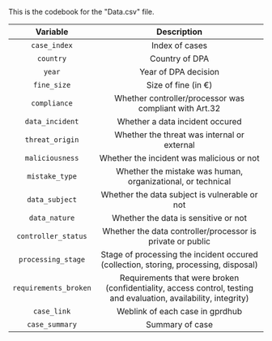 This is the codebook for the "Data.csv" file.

| Variable | Description |
| :---: | :---: |
| `case_index` | Index of cases |
| `country` | Country of DPA |
| `year` | Year of DPA decision |
| `fine_size` | Size of fine (in €) |
| `compliance` | Whether controller/processor was compliant with Art.32  |
| `data_incident` | Whether a data incident occured |
| `threat_origin` | Whether the threat was internal or external |
| `maliciousness` | Whether the incident was malicious or not |
| `mistake_type` | Whether the mistake was human, organizational, or technical |
| `data_subject` | Whether the data subject is vulnerable or not |
| `data_nature` | Whether the data is sensitive or not |
| `controller_status` | Whether the data controller/processor is private or public |
| `processing_stage` | Stage of processing the incident occured (collection, storing, processing, disposal) |
| `requirements_broken` | Requirements that were broken (confidentiality, access control, testing and evaluation, availability, integrity) |
| `case_link` | Weblink of each case in gprdhub |
| `case_summary` | Summary of case |
